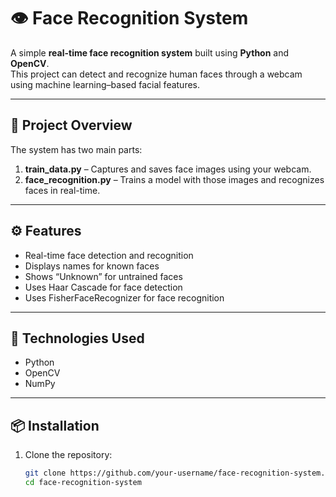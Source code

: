 # 👁️ Face Recognition System

A simple **real-time face recognition system** built using **Python** and **OpenCV**.  
This project can detect and recognize human faces through a webcam using machine learning–based facial features.

---

## 🧩 Project Overview

The system has two main parts:

1. **train_data.py** – Captures and saves face images using your webcam.  
2. **face_recognition.py** – Trains a model with those images and recognizes faces in real-time.

---

## ⚙️ Features

- Real-time face detection and recognition  
- Displays names for known faces  
- Shows “Unknown” for untrained faces  
- Uses Haar Cascade for face detection  
- Uses FisherFaceRecognizer for face recognition  

---

## 🧠 Technologies Used

- Python  
- OpenCV  
- NumPy  

---

## 📦 Installation

1. Clone the repository:
   ```bash
   git clone https://github.com/your-username/face-recognition-system.git
   cd face-recognition-system

